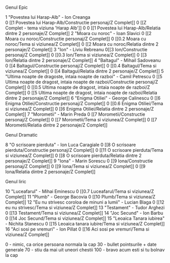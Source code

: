 Genul Epic

1 "Povestea lui Harap-Alb" - Ion Creanga	
 0 [[1 Povestea lui Harap-Alb/Constructie personaj/Z Complet]] 
 0 [[Z Complet - tema viziuna 'Harap Alb']] 0
 0 [[1 Povestea lui Harap-Alb/Relatia dintre 2 personaje/Z Complet]]
2 "Moara cu noroc" - Ioan Slavici
 0 [[2 Moara cu noroc/Constructie personaj/Z Complet]]
 0 [[0.2 Moara cu noroc/Tema si viziunea/Z Complet]]
 0 [[2 Moara cu noroc/Relatia dintre 2 personaje/Z Complet]]
3 "Ion" - Liviu Rebreanu
 0[[3 Ion/Constructie personaj/Z Complet]]
 0 [[0.3 Ion/Tema si viziunea/Z Complet]]
 0 [[3 Ion/Relatia dintre 2 personaje/Z Complet]]
4 "Baltagul" - Mihail Sadoveanu
 0 [[4 Baltagul/Constructie personaj/Z Complet]]
 0 [[0.4 Baltagul/Tema si viziunea/Z Complet]]
 0 [[4 Baltagul/Relatia dintre 2 personaje/Z Complet]]
5 "Ultima noapte de dragoste, intaia noapte de razboi" - Camil Petrescu
 0 [[5 Ultima noapte de dragost, intaia noapte de razboi/Constructie personaj/Z Complet]]
 0 [[0.5 Ultima noapte de dragost, intaia noapte de razboi/Z Complet]]
 0 [[5 Ultima noapte de dragost, intaia noapte de razboi/Relatia dintre 2 personaje/Z Complet]]
6 "Enigma Otiliei" - George Calinescu
 0 [[6 Enigma Otiliei/Constructie personaj/Z Complet]]
 0 [[0.6 Enigma Otiliei/Tema si viziunea/Z Complet]]
 0 [[6 Enigma Otiliei/Relatia dintre 2 personaje/Z Complet]]
7 "Morometii" - Marin Preda
 0 [[7 Morometii/Constructie personaj/Z Complet]]
 0 [[7 Morometii/Tema si viziunea/Z Complet]]
 0 [[7 Morometii/Relatia dintre 2 personaje/Z Complet]]

Genul Dramatic

8 "O scrisoare pierduta" - Ion Luca Caragiale
 0 [[8 O scrisoare pierduta/Constructie personaj/Z Complet]]
 0 [[11 O scrisoare pierduta/Tema si viziunea/Z Complet]]
 0 [[8 O scrisoare pierduta/Relatia dintre 2 personaje/Z Complet]]
9 "Iona" - Marin Sorescu
 0 [[9 Iona/Constructie personaj/Z Complet]]
 0 [[9 Iona/Tema si viziunea/Z Complet]]
 0 [[9 Iona/Relatia dintre 2 personaje/Z Complet]]

Genul liric 

10 "Luceafarul" - Mihai Eminescu
 0 [[0.7 Luceafarul/Tema si viziunea/Z Complet]]
11 "Plumb" - George Bacovia
 0 [[10 Plumb/Tema si viziunea/Z Complet]]
12 "Eu nu strivesc coroloa de minuni a lumii" - Lucian Blaga
 0 [[12 eu nu strivesc/Tema si viziunea/Z Complet]]
13 "Testament" - Tudor Arghezi
 0 [[13 Testament/Tema si viziunea/Z Complet]]
14 "Joc Secund" - Ion Barbu
 0 [[14 Joc Secund/Tema si viziunea/Z Complet]]
15 "Leoaica Tanara iubirea" - Nichita Stanescu
 0 [[15 Leoaica tanara iubire/Tema si viziunea/Z Complet]]
16 "Aci sosi pe vremuri" - Ion Pillat
 0 [[16 Aci sosi pe vremuri/Tema si viziunea/Z Complet]]

0 - nimic, ca orice persoana normala la cap
30 - bullet pointsurile + date generale
70 - stiu da mai uit uneori chestii
100 - bravo acum esti si tu bolnav la cap